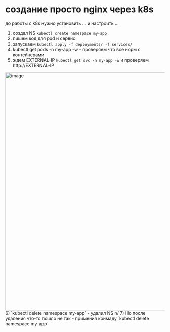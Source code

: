 # создание просто nginx через k8s
до работы с k8s нужно установить  ... и настроить ...
1) создал NS `kubectl create namespace my-app`
2) пишем код для pod и сервис
3) запускаем `kubectl apply -f deployments/ -f services/`
4) kubectl get pods -n my-app -w - проверяем что все норм с контейнерами
5)   ждем EXTERNAL-IP `kubectl get svc -n my-app -w` и проверяем http://EXTERNAL-IP
<img width="2380" height="752" alt="image" src="https://github.com/user-attachments/assets/087a2bd8-3a2b-4c58-8cf9-471dd100f5ea" />
6) `kubectl delete namespace my-app` - удалил NS n/
7) Но после удаления что-то пошло не так - применил конмаду `kubectl delete namespace my-app`       
